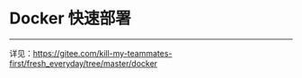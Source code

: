 # Docker 快速部署

---

详见：<a href="https://gitee.com/kill-my-teammates-first/fresh_everyday/tree/master/docker">https://gitee.com/kill-my-teammates-first/fresh_everyday/tree/master/docker</a>